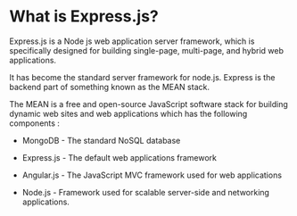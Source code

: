 # What is Express.js?
Express.js is a Node js web application server framework, which is specifically designed for building single-page, multi-page, and hybrid web applications.

It has become the standard server framework for node.js. Express is the backend part of something known as the MEAN stack.

The MEAN is a free and open-source JavaScript software stack for building dynamic web sites and web applications which has the following components :

* MongoDB - The standard NoSQL database

* Express.js - The default web applications framework

* Angular.js - The JavaScript MVC framework used for web applications

* Node.js - Framework used for scalable server-side and networking applications.